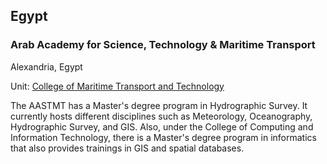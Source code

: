 ## Egypt

### Arab Academy for Science, Technology & Maritime Transport

Alexandria, Egypt

Unit: [College of Maritime Transport and Technology](https://www.aast.edu/en/colleges/comt/index.php)

The AASTMT has a Master's degree program in Hydrographic Survey. It currently hosts different disciplines such as Meteorology, Oceanography, Hydrographic Survey, and GIS. Also, under the College of Computing and Information Technology, there is a Master's degree program in informatics that also provides trainings in GIS and spatial databases.
